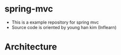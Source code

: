 # spring-mvc

* This is a example repository for spring mvc
* Source code is oriented by young han kim (Inflearn)

# Architecture
